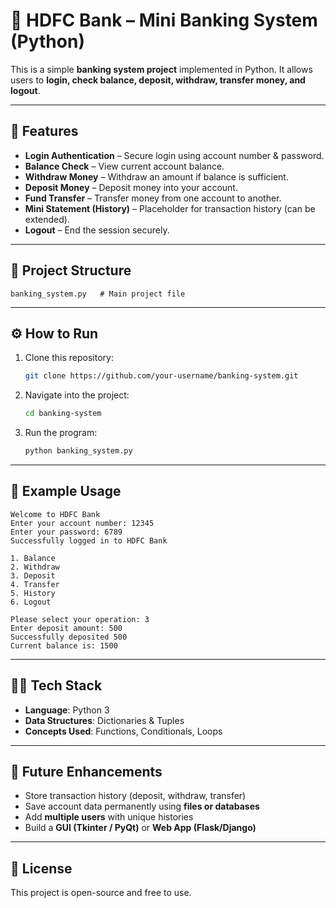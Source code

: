 # 🏦 HDFC Bank – Mini Banking System (Python)

This is a simple **banking system project** implemented in Python.
It allows users to **login, check balance, deposit, withdraw, transfer money, and logout**.

---

## 🚀 Features

* **Login Authentication** – Secure login using account number & password.
* **Balance Check** – View current account balance.
* **Withdraw Money** – Withdraw an amount if balance is sufficient.
* **Deposit Money** – Deposit money into your account.
* **Fund Transfer** – Transfer money from one account to another.
* **Mini Statement (History)** – Placeholder for transaction history (can be extended).
* **Logout** – End the session securely.

---

## 📂 Project Structure

```
banking_system.py   # Main project file
```

---

## ⚙️ How to Run

1. Clone this repository:

   ```bash
   git clone https://github.com/your-username/banking-system.git
   ```
2. Navigate into the project:

   ```bash
   cd banking-system
   ```
3. Run the program:

   ```bash
   python banking_system.py
   ```

---

## 📝 Example Usage

```
Welcome to HDFC Bank
Enter your account number: 12345
Enter your password: 6789
Successfully logged in to HDFC Bank

1. Balance
2. Withdraw
3. Deposit
4. Transfer
5. History
6. Logout

Please select your operation: 3
Enter deposit amount: 500
Successfully deposited 500
Current balance is: 1500
```

---

## 👨‍💻 Tech Stack

* **Language**: Python 3
* **Data Structures**: Dictionaries & Tuples
* **Concepts Used**: Functions, Conditionals, Loops

---

## 🔮 Future Enhancements

* Store transaction history (deposit, withdraw, transfer)
* Save account data permanently using **files or databases**
* Add **multiple users** with unique histories
* Build a **GUI (Tkinter / PyQt)** or **Web App (Flask/Django)**

---

## 📜 License

This project is open-source and free to use.


